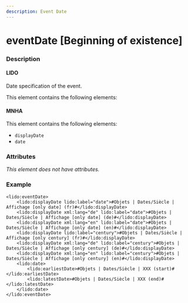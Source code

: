 ```yaml
---
description: Event Date
---
```


# eventDate \[Beginning of existence]

### Description

#### LIDO

Date specification of the event.

This element contains the following elements:

#### MNHA

This element contains the following elements:

* `displayDate`
* `date`

### Attributes

_This element does not have attributes._

### Example

```markup
<lido:eventDate>
    <lido:displayDate lido:label="date">#Objets | Dates/Siècle | Affichage [only date] (fr)#</lido:displayDate>
    <lido:displayDate xml:lang="de" lido:label="date">#Objets | Dates/Siècle | Affichage [only date] (de)#</lido:displayDate>
    <lido:displayDate xml:lang="en" lido:label="date">#Objets | Dates/Siècle | Affichage [only date] (en)#</lido:displayDate>
    <lido:displayDate lido:label="century">#Objets | Dates/Siècle | Affichage [only century] (fr)#</lido:displayDate>
    <lido:displayDate xml:lang="de" lido:label="century">#Objets | Dates/Siècle | Affichage [only century] (de)#</lido:displayDate>
    <lido:displayDate xml:lang="en" lido:label="century">#Objets | Dates/Siècle | Affichage [only century] (en)#</lido:displayDate>
    <lido:date>
        <lido:earliestDate>#Objets | Dates/Siècle | XXX (start)#</lido:earliestDate>
        <lido:latestDate>#Objets | Dates/Siècle | XXX (end)#</lido:latestDate>
    </lido:date>
</lido:eventDate>
```
